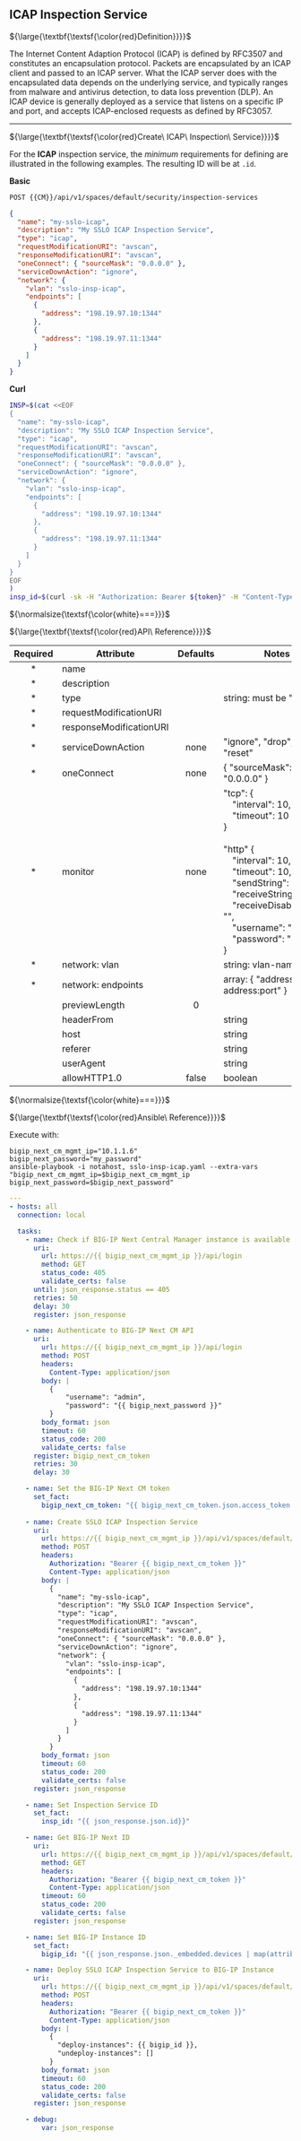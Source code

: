 ## ICAP Inspection Service

${\large{\textbf{\textsf{\color{red}Definition}}}}$

The Internet Content Adaption Protocol (ICAP) is defined by RFC3507 and constitutes an encapsulation protocol. Packets are encapsulated by an ICAP client and passed to an ICAP server. What the ICAP server does with the encapsulated data depends on the underlying service, and typically ranges from malware and antivirus detection, to data loss prevention (DLP). An ICAP device is generally deployed as a service that listens on a specific IP and port, and accepts ICAP-enclosed requests as defined by RFC3057.

___

${\large{\textbf{\textsf{\color{red}Create\ ICAP\ Inspection\ Service}}}}$

For the **ICAP** inspection service, the _minimum_ requirements for defining are illustrated in the following examples. The resulting ID will be at ```.id```.

**Basic**
```bash
POST {{CM}}/api/v1/spaces/default/security/inspection-services
```
```json
{
  "name": "my-sslo-icap",
  "description": "My SSLO ICAP Inspection Service",
  "type": "icap",
  "requestModificationURI": "avscan",
  "responseModificationURI": "avscan",
  "oneConnect": { "sourceMask": "0.0.0.0" },
  "serviceDownAction": "ignore",
  "network": {
    "vlan": "sslo-insp-icap",
    "endpoints": [
      {
        "address": "198.19.97.10:1344"
      },
      {
        "address": "198.19.97.11:1344"
      }
    ]
  }
}
```
**Curl**
```bash
INSP=$(cat <<EOF
{
  "name": "my-sslo-icap",
  "description": "My SSLO ICAP Inspection Service",
  "type": "icap",
  "requestModificationURI": "avscan",
  "responseModificationURI": "avscan",
  "oneConnect": { "sourceMask": "0.0.0.0" },
  "serviceDownAction": "ignore",
  "network": {
    "vlan": "sslo-insp-icap",
    "endpoints": [
      {
        "address": "198.19.97.10:1344"
      },
      {
        "address": "198.19.97.11:1344"
      }
    ]
  }
}
EOF
)
insp_id=$(curl -sk -H "Authorization: Bearer ${token}" -H "Content-Type: application/json" "https://${CM}/api/v1/spaces/default/security/inspection-services" -d "${INSP}" |jq -r '.id')
```

${\normalsize{\textsf{\color{white}===}}}$

${\large{\textbf{\textsf{\color{red}API\ Reference}}}}$

| Required | Attribute               | Defaults | Notes                                                                                                                                                                                                                                                                                                                     |
|:--------:|-------------------------|:--------:|---------------------------------------------------------------------------------------------------------------------------------------------------------------------------------------------------------------------------------------------------------------------------------------------------------------------------|
| *        | name                    |          |                                                                                                                                                                                                                                                                                                                           |
| *        | description             |          |                                                                                                                                                                                                                                                                                                                           |
| *        | type                    |          | string: must be "**icap**"                                                                                                                                                                                                                                                                                                |
| *        | requestModificationURI  |          |                                                                                                                                                                                                                                                                                                                           |
| *        | responseModificationURI |          |                                                                                                                                                                                                                                                                                                                           |
| *        | serviceDownAction       | none     | "ignore", "drop", or "reset"                                                                                                                                                                                                                                                                                              |
| *        | oneConnect              | none     | {   "sourceMask": "0.0.0.0" }                                                                                                                                                                                                                                                                                             |
| *        | monitor                 | none     | "tcp": {<br /> &emsp;"interval": 10,<br /> &emsp;"timeout": 10<br /> }<br /> <br /> "http" {<br /> &emsp;"interval": 10,<br /> &emsp;"timeout": 10,<br /> &emsp;"sendString": "",<br /> &emsp;"receiveString": "",<br /> &emsp;"receiveDisableString": "",<br /> &emsp;"username": "",<br /> &emsp;"password": ""<br /> } |
| *        | network: vlan           |          | string: vlan-name                                                                                                                                                                                                                                                                                                         |
| *        | network: endpoints      |          | array: { "address":"ip-address:port" }                                                                                                                                                                                                                                                                                    |
|          | previewLength           | 0        |                                                                                                                                                                                                                                                                                                                           |
|          | headerFrom              |          | string                                                                                                                                                                                                                                                                                                                    |
|          | host                    |          | string                                                                                                                                                                                                                                                                                                                    |
|          | referer                 |          | string                                                                                                                                                                                                                                                                                                                    |
|          | userAgent               |          | string                                                                                                                                                                                                                                                                                                                    |
|          | allowHTTP1.0            | false    | boolean                                                                                                                                                                                                                                                                                                                   |


${\normalsize{\textsf{\color{white}===}}}$

${\large{\textbf{\textsf{\color{red}Ansible\ Reference}}}}$

Execute with:
```
bigip_next_cm_mgmt_ip="10.1.1.6"
bigip_next_password="my_password"
ansible-playbook -i notahost, sslo-insp-icap.yaml --extra-vars "bigip_next_cm_mgmt_ip=$bigip_next_cm_mgmt_ip bigip_next_password=$bigip_next_password"
```

```yaml
---
- hosts: all
  connection: local

  tasks:
    - name: Check if BIG-IP Next Central Manager instance is available (HTTPS responding 405 on /api/login)
      uri:
        url: https://{{ bigip_next_cm_mgmt_ip }}/api/login
        method: GET
        status_code: 405
        validate_certs: false
      until: json_response.status == 405
      retries: 50
      delay: 30
      register: json_response

    - name: Authenticate to BIG-IP Next CM API
      uri:
        url: https://{{ bigip_next_cm_mgmt_ip }}/api/login
        method: POST
        headers:
          Content-Type: application/json
        body: |
          {
              "username": "admin",
              "password": "{{ bigip_next_password }}"
          }
        body_format: json
        timeout: 60
        status_code: 200
        validate_certs: false
      register: bigip_next_cm_token
      retries: 30
      delay: 30

    - name: Set the BIG-IP Next CM token
      set_fact:
        bigip_next_cm_token: "{{ bigip_next_cm_token.json.access_token }}"
    
    - name: Create SSLO ICAP Inspection Service
      uri:
        url: https://{{ bigip_next_cm_mgmt_ip }}/api/v1/spaces/default/security/inspection-services
        method: POST
        headers:
          Authorization: "Bearer {{ bigip_next_cm_token }}"
          Content-Type: application/json
        body: |
          {
            "name": "my-sslo-icap",
            "description": "My SSLO ICAP Inspection Service",
            "type": "icap",
            "requestModificationURI": "avscan",
            "responseModificationURI": "avscan",
            "oneConnect": { "sourceMask": "0.0.0.0" },
            "serviceDownAction": "ignore",
            "network": {
              "vlan": "sslo-insp-icap",
              "endpoints": [
                {
                  "address": "198.19.97.10:1344"
                },
                {
                  "address": "198.19.97.11:1344"
                }
              ]
            }
          }
        body_format: json
        timeout: 60
        status_code: 200
        validate_certs: false
      register: json_response

    - name: Set Inspection Service ID
      set_fact:
        insp_id: "{{ json_response.json.id}}"

    - name: Get BIG-IP Next ID
      uri:
        url: https://{{ bigip_next_cm_mgmt_ip }}/api/v1/spaces/default/instances?filter=hostname+eq+%27bigip-next.f5labs.com%27&select=hostname,id
        method: GET
        headers:
          Authorization: "Bearer {{ bigip_next_cm_token }}"
          Content-Type: application/json
        timeout: 60
        status_code: 200
        validate_certs: false
      register: json_response

    - name: Set BIG-IP Instance ID
      set_fact:
        bigip_id: "{{ json_response.json._embedded.devices | map(attribute='id') }}"

    - name: Deploy SSLO ICAP Inspection Service to BIG-IP Instance
      uri:
        url: https://{{ bigip_next_cm_mgmt_ip }}/api/v1/spaces/default/security/inspection-services/{{ insp_id }}/deployment
        method: POST
        headers:
          Authorization: "Bearer {{ bigip_next_cm_token }}"
          Content-Type: application/json
        body: |
          {
            "deploy-instances": {{ bigip_id }},
            "undeploy-instances": []
          }
        body_format: json
        timeout: 60
        status_code: 200
        validate_certs: false
      register: json_response

    - debug:
        var: json_response
```


